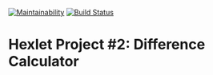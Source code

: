 [![Maintainability](https://api.codeclimate.com/v1/badges/6d6bb69f1c54fd065294/maintainability)](https://codeclimate.com/github/zhabinka/diff-calculator/maintainability)
[![Build Status](https://travis-ci.org/zhabinka/diff-calculator.svg?branch=master)](https://travis-ci.org/zhabinka/diff-calculator)
# Hexlet Project #2: Difference Calculator
